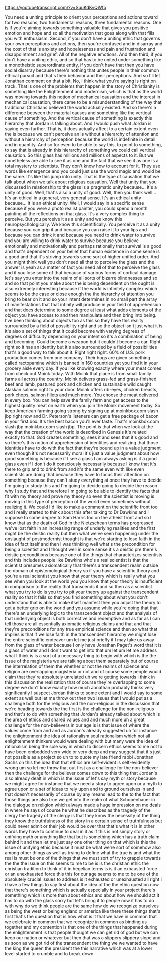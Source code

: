 https://youtubetranscript.com/?v=SuuKdKvQWfo

 You need a uniting principle to orient your perceptions and actions toward for two reasons, two fundamental reasons, three fundamental reasons. One is if you're aiming towards something valuable that gives you positive emotion and hope and so all the motivation that goes along with that fills you with enthusiasm. Second, if you don't have a uniting ethic that governs your own perceptions and actions, then you're confused and in disarray and the cost of that is anxiety and hopelessness and pain and frustration and disappointment and grief. All of the negative emotions. And then third, if you don't have a uniting ethic, and so that has to be united under something like a monotheistic superordinate entity, if you don't have that then you have social disarray because there's nothing that unites people in their common ethical pursuit and that's their behavior and their perceptions. And so I'll let Jonathan comment on that a bit. No, I think what you're saying is right on track. That is one of the problems that happen in the story of Christianity is something like the Enlightenment and modernism, which is that as the world was moving towards this notion of mechanical causation and the interest in mechanical causation, there came to be a misunderstanding of the way that traditional Christians believed the world actually existed. And so there's a difference between the material causes and something like the vertical cause of something. And the vertical cause of something is exactly this hierarchy that Jordan is talking about. And I would push what Jordan is saying even further. That is, it does actually affect to a certain extent even the is because we can't perceive an is without a hierarchy of attention and without a hierarchy of perception because the world is indefinite in detail and in quantity. And so for even to be able to say this, to point to something, to say that is already in this hierarchy of something we could call vertical causation. So this glass has millions and millions of aspects to it. But we nonetheless are able to see it as one and the fact that we see it as one is a total mystery to scientists. They don't know how to account for it. They use words like emergence and you could just use the word magic and would be the same. It's like this jump into unity. That is the type of causation that we talk about when we talk about religious causation. Well that unity that you discussed in relationship to the glass is a pragmatic unity because... It's a unity of good. Well, that's also a unity of good. Well, then you think well... It's an ethical in a general, very general sense. It's an ethical unity because... It is an ethical unity. Well, I would say in a specific sense because if you were a photo realist painter, you could spend a month painting all the reflections on that glass. It's a very complex thing to perceive. But you perceive it as a unity and we know this neuropsychologically. We know this scientifically. You perceive it as a unity because you can grip it and because you can raise it to your lips and because you can drink it and because you need to drink water to survive and you are willing to drink water to survive because you believe emotionally and motivationally and perhaps rationally that survival is a good and that's dependent on your belief that human existence in some sense is a good and that it's striving towards some sort of higher unified order. And you might think well you don't need all that to perceive the glass and the answer is yeah as a matter of fact you need all of that to perceive the glass and if you lose some of that because of various forms of cortical damage let's say you enter into the realm of all sorts of bizarre blindnesses and so and so that point you make about the is being dependent on the ought is also extremely interesting because if the world is infinitely complex which seems to be the case or close enough the the hierarchy of attention you bring to bear on it and so your intent determines in no small part the array of manifestations that that infinity will produce in your field of apprehension and that does determine to some degree at least what adds elements of the object you have access to and then manipulate and then bring into being. I've been thinking about objects too as this so they have this reality surrounded by a field of possibility right and so the object isn't just what it is it's also a set of things that it could become with varying degrees of degrees of difficulty depending on your intent so it's a combination of being and becoming. Could become a weapon but it couldn't become a car. Right right so it has an identity but it's also surrounded by a field of possibilities that's a good way to talk about it. Right right right. 60% of U.S. pork production comes from one company. Their hogs are given something called ractopamine which is banned in 160 countries yet you find it in your grocery aisle every day. If you like knowing exactly where your meat comes from check out Moink today. With Moink that place is from small family farms all across the country. Moink delivers grass-fed and grass-finished beef and lamb, pastured pork and chicken and sustainable wild caught Alaskan salmon right to your door. Moink offers rib-eyes, chicken breasts, pork chops, salmon fillets and much more. You choose the meat delivered in every box. You can help save the family farm and get access to the highest quality meat on earth when you join the Moink movement today. So keep American farming going strong by signing up at moinkbox.com slash jbp right now and Dr. Peterson's listeners can get a free package of bacon in your first box. It's the best bacon you'll ever taste. That's moinkbox.com slash jbp moinkbox.com slash jbp. The point is that when we look at the way that the creation of the world is described in Genesis it's related exactly to that. God creates something, sees it and sees that it's good and so there's this notion of apprehension of identities and realizing that those identities have to do with the fact that they're bound up in a value judgment even though it's not necessarily moral it's just a value judgment about how good something is because if I see a glass I am always asking is it a good glass even if I don't do it consciously necessarily because I know that it's there to grip and to drink from and it's the same even with like even scientists are doing that because they have to focus their attention on something because they can't study everything at once they have to decide I'm going to study this and I'm going to decide going to decide the reason why I study that and therefore I'm going to be able to identify the facts that fit with my theory and prove my theory so even the scientist is moving is moving in this type of perception of the world even sometimes without realizing it. We could I'd like to make a comment on the scientific front too and I really started to think about this after talking to Dr Dawkins and I suppose to some degree to Sam Harris too on the atheist front and so I know that as the death of God in the Nietzschean terms has progressed we've lost faith in an increasing range of underlying realities and the first might be the deistic reality but then what we've seen happening under the onslaught of postmodernist thought is that we're starting to lose faith in the idea of fact itself and then I was thinking well what's the precondition for being a scientist and I thought well in some sense it's a deistic pre there's deistic preconditions because one of the things that characterizes scientists and this includes people like Dawkins who's a real scientist is that the scientist presumes axiomatically that there's a transcendent realm outside the domain of epistemological theory so if you have a scientific theory and you're a real scientist you know that your theory which is really what you see when you look at the world you you know that your theory is insufficient in comparison to the reality that transcends it and so then as a scientist what you try to do is you try to pit your theory up against the transcendent reality so that it fails so that you find something about what you don't understand that is able to make itself manifest then you adjust the theory to get a better grip on the world and you assume while you're doing that that there's an underlying logic to the transcendent object and that analysis of that underlying object is both corrective and redemptive and as far as I can tell those are all essentially axiomatic religious claims and that and that they're preconditions for any true empirical science and then so what that implies is that if we lose faith in the transcendent hierarchy we might lose the entire scientific endeavor um let me just briefly if I may take us away from the glass of water because I only have Jonathan Paget's word that it is a glass of water and I don't want to get into that um let um let me address what I think is is a sort of a necessary thing to begin with which is the the issue of the magisteria we are talking about them separately but of course the interrelation of them the whether or not the realms of science and religion are overlapping magisteria or not and of course some people would claim that they're absolutely unrelated uh we're getting towards I think in this discussion the realization that of course they're overlapping to some degree we don't know exactly how much Jonathan probably thinks very significantly I suspect Jordan thinks to some extent and I would say to some extent as well but let me throw out then two issues that I would put as a challenge both for the religious and the non-religious in the discussion that we're heading towards the the first is the challenge for the non-religious and that's to do with something that Jordan's already talked about which is the area of ethics and shared values and and much more uh a great challenge for the non-believers in our age is is that issue of where the values come from and and as Jordan's already suggested uh for instance the enlightenment the idea of rationalism soul rationalism which not all enlightenment thinkers would were dealing with but many were the idea of rationalism being the sole way in which to discern ethics seems to me not to have been embedded very wide or very deep and may suggest that it's just not possible as a project so uh to to quote my late friend rabbi Jonathan Sachs on this the idea that that ethics are self-evident is self-evidently wrong um so let me throw that out first as a challenge for the non-believer then the challenge for the believer comes down to this thing that Jordan's also already dealt in which is the issue of let's say myth or story because we might agree for instance that we need a story to agree upon or a myth to agree upon or a set of ideas to rely upon and to ground ourselves in and that doesn't necessarily of course by any means lead to the to the fact that those things are also true we get into the realm of what Schopenhauer in the dialogue on religion which always made a huge impression on me deals in where he says of course he what he describes as the tragedy of the clergy the tragedy of the clergy is that they know the necessity of the thing they know the truthfulness of the story in a certain sense of truthfulness but could never admit or their job would be over that that's what it is in other words they have to continue to deal in it as if this is not simply story or unifying myth or anything like that but is something which has a truth claim behind it and then let me just say one other thing on that which is this the issue of unifying ethic because it must be what we're sort of somehow also among other things as well as trying to define what the true is and what the real is must be one of the things that we must sort of try to grapple towards the the the issue on this seems to me to be is is the christian ethic the christian tradition to think of it in hegelian terms is is it an exhausted force or an unexhausted force this this for our age seems to me to be one of the absolutely crucial issues to address is it exhausted or unexhausted all right i i have a few things to say first about the idea of the the ethic question now that there's something which is actually especially in your project there's something which is more than about ethics and about how we should act it has to do with the glass sorry but let's bring it to people now it has to do with why do we think people are the same how do we recognize ourselves as being the west or being england or america like there these things that's first that's the question that is how what is it that we have in common that we celebrate in common that we recognize in common as binding us together and my contention is that one of the things that happened during the enlightenment is that people thought we can get rid of god but we can keep our nation or whatever but then that was a slippery slippery slope and as soon as we got rid of the transcendent the thing we we wanted to have the king the queen the president the this narrative which was at a lower level started to crumble and to break down